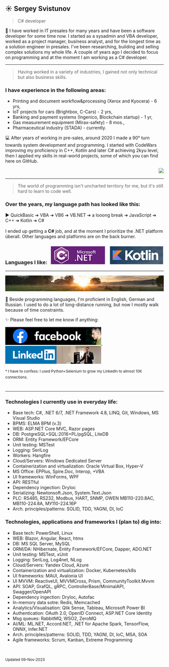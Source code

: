 
## ☀️ Sergey Svistunov
> C# developer 

👔   I have worked in IT presales for many years and have been a software developer for some time now. I started as a sysadmin and VBA developer, worked as a project manager, business analyst, and for the longest time as a solution engineer in presales. I've been researching, building and selling complex solutions my whole life. A couple of years ago I decided to focus on programming and at the moment I am working as a C# developer.
<br>
***
> Having worked in a variety of industries, I gained not only technical but also business skills.
### I have experience in the following areas:
* Printing and document workflow&processing (Xerox and Kyocera) - 6 yrs,
* IoT projects for cars (Brightbox, C-Cars) - 2 yrs,
* Banking and payment systems (Ingenico, Blockchain startup) - 1 yr,
* Gas measurement equipment (Mirax-safety) - 8 mos.,
* Pharmaceutical industry (STADA) - currently.

💻 After years of working in pre-sales, around 2020 I made a 90° turn towards system development and programming. I started with CodeWars improving my proficiency in C++, Kotlin and later C# achieving 2kyu level, then I applied my skills in real-world projects, some of which you can find here on GitHub. 
 <DIV align="right"> <a href="https://www.codewars.com/users/SergeyFM" target="_blank">    <img src="https://www.codewars.com/users/SergeyFM/badges/large?theme=light">  </a> </DIV>

***
> The world of programming isn't uncharted territory for me,  but it's still hard to learn to code well. 

### Over the years, my language path has looked like this:

:arrow_forward: QuickBasic ➔ VBA ➔ VB6 ➔ VB.NET ➔ a looong break ➔ JavaScript ➔ C++ ➔ Kotlin ➔ C# 
<br> <br>
I ended up getting a **C#** job, and at the moment I prioritize the .NET platform überall. Other languages and platforms are on the back burner. <br>

### Languages I like: &nbsp; <img src="small_c-sharp-dot-net.png" height=57px> &nbsp;&nbsp; <img src="small_kotlin.png" height=57px> 

***
<img src="panorama.jpg" height=50px width=100%>

🏃 Beside programming languages, I'm proficient in English, German and Russian. 
I used to do a lot of long-distance running, but now I mostly walk because of time constraints.



✨ Please feel free to let me know if anything:  

<a href="https://www.facebook.com/svistunovsergey" target="_blank">  <img src="my_fb_icon.png" height=57px> </a>  &nbsp;&nbsp; <a href="https://linkedin.com/in/sergeysvistunov" target="_blank">  <img src="my_li_icon.png" height=57px> </a>

<sup> * I have to confess: I used Python+Selenium to grow my LinkedIn to almost 10K connections. </sup> <br><br> 

***

### Technologies I currently use in everyday life:
*	Base tech: C#, .NET 6/7, .NET Framework 4.8, LINQ, Git, Windows, MS Visual Studio
*	BPMS: ELMA BPM (v.3)
*	WEB: ASP.NET Core MVC, Razor pages
*	DB: PostgreSQL+SQL:2016+PL/pgSQL, LiteDB
*	ORM: Entity Framework/EFCore
*	Unit testing: MSTest
*	Logging: SeriLog
*	Workers: Hangfire
*	Cloud/Servers: Windows Dedicated Server
*	Containerization and virtualization: Oracle Virtual Box, Hyper-V
*	MS Office: EPPlus, Spire.Doc, Interop, +VBA
*	UI frameworks: WinForms, WPF
*	API: RESTful
*	Dependency ingection: DryIoc
*	Serializing: Newtonsoft.Json, System.Text.Json
*	PLC: RS485, RS232, Modbus, HART, SNMP, OWEN MB110-220.8AC, MB110-224.8A, МУ110-224.16Р
*	Arch. principles/patterns: SOLID, TDD, YAGNI, DI, IoC

### Technologies, applications and frameworks I (plan to) dig into:
*	Base tech: PowerShell, Linux
*	WEB: Blazor, Angular, React, htmx
*	DB: MS SQL Server, MySQL
*	ORM/DA: NHibernate, Entity Framework/EFCore, Dapper, ADO.NET
*	Unit testing: MSTest, xUnit
*	Logging: SeriLog, Log4net, NLog
*	Cloud/Servers: Yandex Cloud, Azure
*	Containerization and virtualization: Docker, Kubernetes/k8s
*	UI frameworks: MAUI, Avalonia UI
*	UI MVVM: ReactiveUI, MVVMCross, Prism, CommunityToolkit.Mvvm
*	API: SOAP, GrafQL, gRPC, ControllerBase/MinimalAPI, Swagger/OpenAPI
*	Dependency ingection: DryIoc, Autofac
*	In-memory data sotre: Redis, Memcached
*	Analytics/Visualisation: Qlik Sense, Tableau, Microsoft Power BI
*	Authentication: OAuth 2.0, OpenID Connect, ASP.NET Core Identity
*	Msg queues: RabbitMQ, WSO2, ZeroMQ
*	AI/ML: ML.NET, Accord.NET, .NET for Apache Spark, TensorFlow, ONNX, Infer.NET
*	Arch. principles/patterns: SOLID, TDD, YAGNI, DI, IoC, MSA, SOA
*	Agile frameworks: Scrum, Kanban, Extreme Programming

<br> <br> 
<sup> Updated 09-Nov-2023 </sup>



